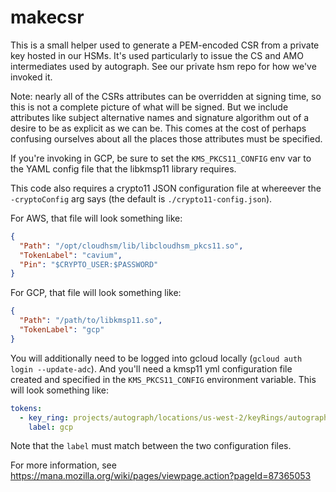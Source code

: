 # makecsr

This is a small helper used to generate a PEM-encoded CSR from a private key
hosted in our HSMs. It's used particularly to issue the CS and AMO intermediates
used by autograph. See our private hsm repo for how we've invoked it.

Note: nearly all of the CSRs attributes can be overridden at signing time, so
this is not a complete picture of what will be signed. But we include attributes
like subject alternative names and signature algorithm out of a desire to be as
explicit as we can be. This comes at the cost of perhaps confusing ourselves
about all the places those attributes must be specified.

If you're invoking in GCP, be sure to set the `KMS_PKCS11_CONFIG` env var to the
YAML config file that the libkmsp11 library requires.

This code also requires a crypto11 JSON configuration file at whereever the
`-cryptoConfig` arg says (the default is `./crypto11-config.json`).

For AWS, that file will look something like:

```json
{
  "Path": "/opt/cloudhsm/lib/libcloudhsm_pkcs11.so",
  "TokenLabel": "cavium",
  "Pin": "$CRYPTO_USER:$PASSWORD"
}
```

For GCP, that file will look something like:

```json
{
  "Path": "/path/to/libkmsp11.so",
  "TokenLabel": "gcp"
}
```

You will additionally need to be logged into gcloud locally (`gcloud auth login
--update-adc`). And you'll need a kmsp11 yml configuration file created and
specified in the `KMS_PKCS11_CONFIG` environment variable. This will look
something like:

```yaml
tokens:
  - key_ring: projects/autograph/locations/us-west-2/keyRings/autograph-keyring
    label: gcp
```

Note that the `label` must match between the two configuration files.

For more information, see
https://mana.mozilla.org/wiki/pages/viewpage.action?pageId=87365053
